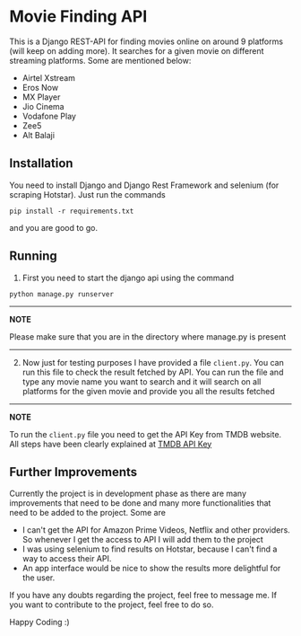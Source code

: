 # Movie Finding API

This is a Django REST-API for finding movies online on around 9 platforms (will keep on adding more). It searches for a given movie on different streaming platforms. Some are mentioned below:

* Airtel Xstream
* Eros Now
* MX Player
* Jio Cinema
* Vodafone Play
* Zee5
* Alt Balaji

## Installation

You need to install Django and Django Rest Framework and selenium (for scraping Hotstar). Just run the commands

```
pip install -r requirements.txt
```

and you are good to go.

## Running

1. First you need to start the django api using the command 

```
python manage.py runserver
```

---
**NOTE**

Please make sure that you are in the directory where manage.py is present

---

2. Now just for testing purposes I have provided a file `client.py`. You can run this file to check the result fetched by API.
You can run the file and type any movie name you want to search and it will search on all platforms for the given movie and provide you all the results fetched

---
**NOTE**

To run the `client.py` file you need to get the API Key from TMDB website. 
All steps have been clearly explained at [TMDB API Key](https://developers.themoviedb.org/3/getting-started/introduction)

## Further Improvements

Currently the project is in development phase as there are many improvements that need to be done and many more functionalities that need to be added to the project. Some are

* I can't get the API for Amazon Prime Videos, Netflix and other providers. So whenever I get the access to API I will add them to the project
* I was using selenium to find results on Hotstar, because I can't find a way to access their API.
* An app interface would be nice to show the results more delightful for the user.

If you have any doubts regarding the project, feel free to message me.
If you want to contribute to the project, feel free to do so.

Happy Coding :)
